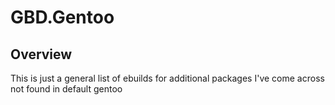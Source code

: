 # GBD.Gentoo

## Overview

This is just a general list of ebuilds for additional packages I've come across not found in default gentoo

